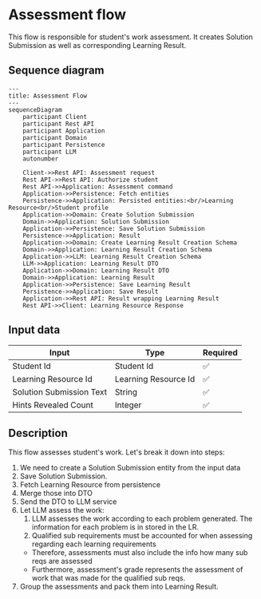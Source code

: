 # Assessment flow
This flow is responsible for student's work assessment. It creates Solution Submission as well as corresponding 
Learning Result.

## Sequence diagram

```mermaid
---
title: Assessment Flow
---
sequenceDiagram
    participant Client
    participant Rest API
    participant Application
    participant Domain
    participant Persistence
    participant LLM
    autonumber
    
    Client->>Rest API: Assessment request
    Rest API->>Rest API: Authorize student
    Rest API->>Application: Assessment command
    Application->>Persistence: Fetch entities
    Persistence->>Application: Persisted entities:<br/>Learning Resource<br/>Student profile
    Application->>Domain: Create Solution Submission
    Domain->>Application: Solution Submission
    Application->>Persistence: Save Solution Submission
    Persistence->>Application: Result
    Application->>Domain: Create Learning Result Creation Schema
    Domain->>Application: Learning Result Creation Schema
    Application->>LLM: Learning Result Creation Schema
    LLM->>Application: Learning Result DTO
    Application->>Domain: Learning Result DTO
    Domain->>Application: Learning Result
    Application->>Persistence: Save Learning Result
    Persistence->>Application: Save Result
    Application->>Rest API: Result wrapping Learning Result
    Rest API->>Client: Learning Resource Response

```

## Input data

| Input                    | Type                 | Required |
|--------------------------|----------------------|----------|
| Student Id               | Student Id           | ✅        |
| Learning Resource Id     | Learning Resource Id | ✅        |
| Solution Submission Text | String               | ✅        |
| Hints Revealed Count     | Integer              | ✅        |

## Description
This flow assesses student's work. Let's break it down into steps:
1. We need to create a Solution Submission entity from the input data
2. Save Solution Submission.
3. Fetch Learning Resource from persistence
4. Merge those into DTO
5. Send the DTO to LLM service
6. Let LLM assess the work:
   1. LLM assesses the work according to each problem generated. The information for each problem is in stored in the LR.
   2. Qualified sub requirements must be accounted for when assessing regarding each learning requirements 
     - Therefore, assessments must also include the info how many sub reqs are assessed
     - Furthermore, assessment's grade represents the assessment of work that was made for the qualified sub reqs.
7. Group the assessments and pack them into Learning Result. 